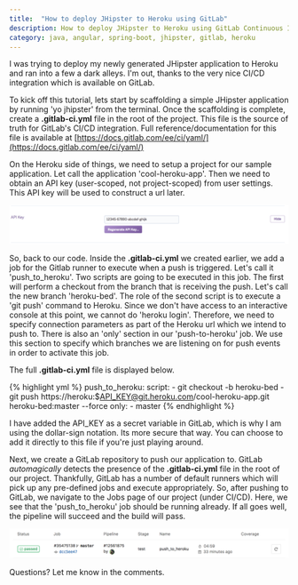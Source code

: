 ```yaml
---
title:  "How to deploy JHipster to Heroku using GitLab"
description: How to deploy JHipster to Heroku using GitLab Continuous Integration/Continuous Delivery (CI/CD)
category: java, angular, spring-boot, jhipster, gitlab, heroku
---
```


I was trying to deploy my newly generated JHipster application to Heroku and ran into a few a dark alleys. I'm out, thanks to
the very nice CI/CD integration which is available on GitLab.

To kick off this tutorial, lets start by scaffolding a simple JHipster application by running 'yo jhipster' from the terminal. 
Once the scaffolding is complete, create a **.gitlab-ci.yml** file in the root of the project. This file is the source of truth for GitLab's CI/CD 
integration. Full reference/documentation for this file is available at [https://docs.gitlab.com/ee/ci/yaml/](https://docs.gitlab.com/ee/ci/yaml/)

On the Heroku side of things, we need to setup a project for our sample application. Let call the application 'cool-heroku-app'.
Then we need to obtain an API key (user-scoped, not project-scoped) from user settings. This API key will be used to construct a url later.

![API Key From Heroku](/assets/images/heroku-gitlab-ci-post/4.png)

So, back to our code. Inside the **.gitlab-ci.yml** we created earlier, we add a job for the Gitlab runner to execute when a push is triggered. 
Let's call it 'push_to_heroku'. Two scripts are going to be executed in this job. The first will perform a checkout from the branch that is
receiving the push. Let's call the new branch 'heroku-bed'. The role of the second script is to execute a 'git push' command to Heroku. 
Since we don't have access to an interactive console at this point, we cannot do 'heroku login'.
Therefore, we need to specify connection parameters as part of the Heroku url which we intend to push to. 
There is also an 'only' section in our 'push-to-heroku' job. We use this section to specify which branches we are listening on for push events in 
order to activate this job. 

The full **.gitlab-ci.yml** file is displayed below.

{% highlight yml %}
push_to_heroku:
  script:
    - git checkout -b heroku-bed
    - git push https://heroku:$API_KEY@git.heroku.com/cool-heroku-app.git heroku-bed:master --force
  only:
    - master
{% endhighlight %}

I have added the API_KEY as a secret variable in GitLab, which is why I am using the dollar-sign notation. Its more secure that way.
You can choose to add it directly to this file if you're just playing around.

Next, we create a GitLab repository to push our application to. GitLab *automagically* detects the presence of the **.gitlab-ci.yml** file
in the root of our project. Thankfully, GitLab has a number of default runners which will pick up any pre-defined jobs and execute 
appropriately. So, after pushing to GitLab, we navigate to the Jobs page of our project (under CI/CD). Here, we see that the 'push_to_heroku' job 
should be running already. If all goes well, the pipeline will succeed and the build will pass.

![Pipeline Status](/assets/images/heroku-gitlab-ci-post/3.png)

Questions? Let me know in the comments.